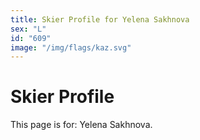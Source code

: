 ```yaml
---
title: Skier Profile for Yelena Sakhnova
sex: "L"
id: "609"
image: "/img/flags/kaz.svg" 
---
```


# Skier Profile

This page is for: Yelena Sakhnova.
    